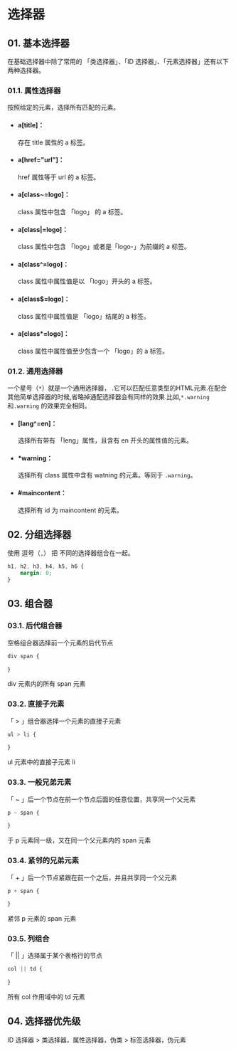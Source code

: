# 选择器

## 01. 基本选择器
在基础选择器中除了常用的 「类选择器」、「ID 选择器」、「元素选择器」还有以下两种选择器。


### 01.1. 属性选择器
按照给定的元素，选择所有匹配的元素。

- #### a[title]：
  存在 title 属性的 a 标签。

- #### a[href="url"]：
  href 属性等于 url 的 a 标签。

- #### a[class~=logo]：
  class 属性中包含 「logo」 的 a 标签。

- #### a[class|=logo]：
  class 属性中包含 「logo」或者是「logo-」为前缀的 a 标签。

- #### a[class^=logo]：
  class 属性中属性值是以 「logo」开头的 a 标签。

- #### a[class$=logo]：
  class 属性中属性值是 「logo」结尾的 a 标签。

- #### a[class*=logo]：
  class 属性中属性值至少包含一个 「logo」的 a 标签。


### 01.2. 通用选择器
一个星号（`*`）就是一个通用选择器， .它可以匹配任意类型的HTML元素.在配合其他简单选择器的时候,省略掉通配选择器会有同样的效果.比如,`*.warning` 和`.warning` 的效果完全相同。

- #### [lang^=en]：
  选择所有带有 「leng」属性，且含有 en 开头的属性值的元素。

- #### *warning：
  选择所有 class 属性中含有 watning 的元素。等同于 `.warning`。

- #### #maincontent：
  选择所有 id 为 maincontent 的元素。

## 02. 分组选择器
使用 逗号（`,`） 把 不同的选择器组合在一起。

```css
h1, h2, h3, h4, h5, h6 {
    margin: 0;
}
```



## 03. 组合器
### 03.1. 后代组合器
空格组合器选择前一个元素的后代节点

```css
div span {
    
}
```

div 元素内的所有 span 元素


### 03.2. 直接子元素
「 > 」组合器选择一个元素的直接子元素

```css
ul > li {
    
}
```

ul 元素中的直接子元素 li


### 03.3. 一般兄弟元素
「 ~ 」后一个节点在前一个节点后面的任意位置，共享同一个父元素

```css
p ~ span {
    
}
```

于 p 元素同一级，又在同一个父元素内的 span 元素


### 03.4. 紧邻的兄弟元素
「 + 」后一个节点紧跟在前一个之后，并且共享同一个父元素

```css
p + span {
    
}
```

紧邻 p 元素的 span 元素


### 03.5. 列组合

「 || 」选择属于某个表格行的节点

```css
col || td {
    
}
```

所有 col 作用域中的 td 元素


## 04. 选择器优先级
ID 选择器 > 类选择器，属性选择器，伪类 > 标签选择器，伪元素

